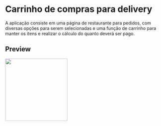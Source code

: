 # Carrinho de compras para delivery

A aplicação consiste em uma página de restaurante para pedidos, com diversas opções para serem selecionadas e uma função de carrinho para manter os itens e realizar o cálculo do quanto deverá ser pago.

## Preview

<img src="src/Gifs/foodapp.gif" height=200 />
